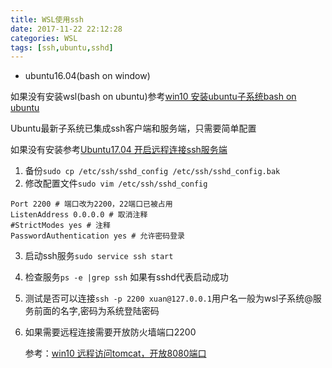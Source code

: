 ```yaml
---
title: WSL使用ssh
date: 2017-11-22 22:12:28
categories: WSL
tags: [ssh,ubuntu,sshd]
---
```


* ubuntu16.04(bash on window)

如果没有安装wsl(bash on ubuntu)参考[win10 安装ubuntu子系统bash on ubuntu](https://jingyan.baidu.com/article/9faa7231e8fa80473d28cb7b.html)

Ubuntu最新子系统已集成ssh客户端和服务端，只需要简单配置

如果没有安装参考[Ubuntu17.04 开启远程连接ssh服务端](https://jingyan.baidu.com/article/359911f5a5b74857fe0306c4.html)

1. 备份`sudo cp /etc/ssh/sshd_config /etc/ssh/sshd_config.bak`
2. 修改配置文件`sudo vim /etc/ssh/sshd_config`

```properties
Port 2200 # 端口改为2200，22端口已被占用
ListenAddress 0.0.0.0 # 取消注释
#StrictModes yes # 注释
PasswordAuthentication yes # 允许密码登录
```

3. 启动ssh服务`sudo service ssh start`

4. 检查服务`ps -e |grep ssh` 如果有sshd代表启动成功

5. 测试是否可以连接`ssh -p 2200 xuan@127.0.0.1`用户名一般为wsl子系统@服务前面的名字,密码为系统登陆密码

6. 如果需要远程连接需要开放防火墙端口2200

   参考：[win10 远程访问tomcat，开放8080端口](https://jingyan.baidu.com/article/eae07827456a821fed54856f.html)


